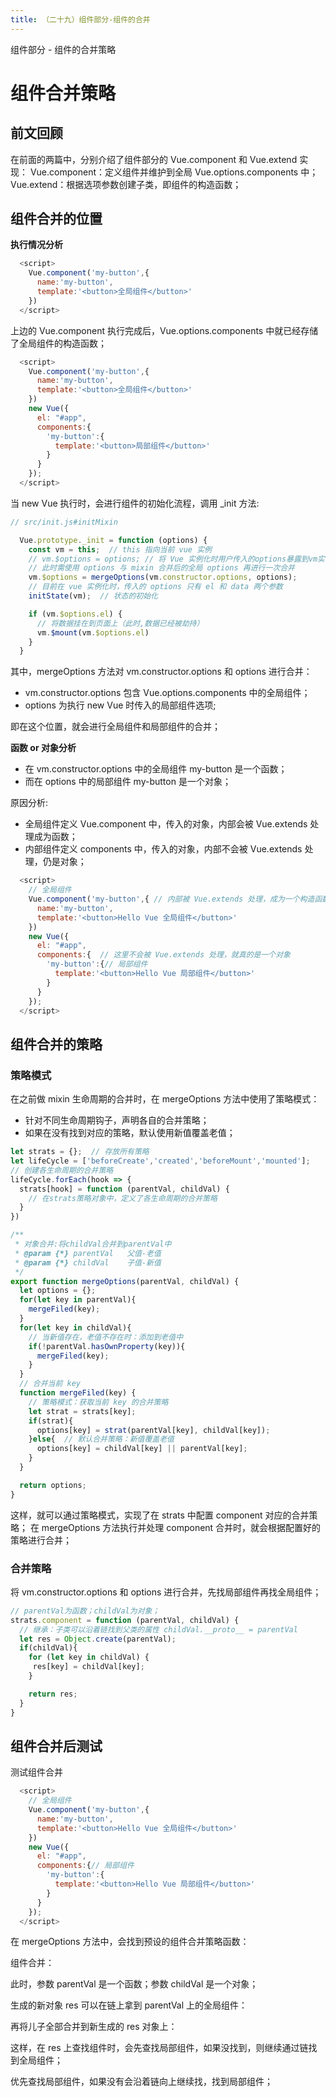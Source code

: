 ```yaml
---
title: （二十九）组件部分-组件的合并
---
```


组件部分 - 组件的合并策略

<!-- more -->

# 组件合并策略

## 前文回顾

在前面的两篇中，分别介绍了组件部分的 Vue.component 和 Vue.extend 实现：
Vue.component：定义组件并维护到全局 Vue.options.components 中；
Vue.extend：根据选项参数创建子类，即组件的构造函数；

## 组件合并的位置

**执行情况分析**

```js
  <script>
    Vue.component('my-button',{
      name:'my-button',
      template:'<button>全局组件</button>'
    })
  </script>
```

上边的 Vue.component 执行完成后，Vue.options.components 中就已经存储了全局组件的构造函数；

```js
  <script>
    Vue.component('my-button',{
      name:'my-button',
      template:'<button>全局组件</button>'
    })
    new Vue({
      el: "#app",
      components:{
        'my-button':{
          template:'<button>局部组件</button>'
        }
      }
    });
  </script>
```

当 new Vue 执行时，会进行组件的初始化流程，调用 \_init 方法:

```js
// src/init.js#initMixin

  Vue.prototype._init = function (options) {
    const vm = this;  // this 指向当前 vue 实例
    // vm.$options = options; // 将 Vue 实例化时用户传入的options暴露到vm实例上
    // 此时需使用 options 与 mixin 合并后的全局 options 再进行一次合并
    vm.$options = mergeOptions(vm.constructor.options, options);
    // 目前在 vue 实例化时，传入的 options 只有 el 和 data 两个参数
    initState(vm);  // 状态的初始化

    if (vm.$options.el) {
      // 将数据挂在到页面上（此时,数据已经被劫持）
      vm.$mount(vm.$options.el)
    }
  }
```

其中，mergeOptions 方法对 vm.constructor.options 和 options 进行合并：

- vm.constructor.options 包含 Vue.options.components 中的全局组件；
- options 为执行 new Vue 时传入的局部组件选项;

即在这个位置，就会进行全局组件和局部组件的合并；

**函数 or 对象分析**

- 在 vm.constructor.options 中的全局组件 my-button 是一个函数；
- 而在 options 中的局部组件 my-button 是一个对象；

原因分析:

- 全局组件定义 Vue.component 中，传入的对象，内部会被 Vue.extends 处理成为函数；
- 内部组件定义 components 中，传入的对象，内部不会被 Vue.extends 处理，仍是对象；

```js
  <script>
    // 全局组件
    Vue.component('my-button',{ // 内部被 Vue.extends 处理，成为一个构造函数
      name:'my-button',
      template:'<button>Hello Vue 全局组件</button>'
    })
    new Vue({
      el: "#app",
      components:{  // 这里不会被 Vue.extends 处理，就真的是一个对象
        'my-button':{// 局部组件
          template:'<button>Hello Vue 局部组件</button>'
        }
      }
    });
  </script>
```

## 组件合并的策略

### 策略模式

在之前做 mixin 生命周期的合并时，在 mergeOptions 方法中使用了策略模式：

- 针对不同生命周期钩子，声明各自的合并策略；
- 如果在没有找到对应的策略，默认使用新值覆盖老值；

```js
let strats = {};  // 存放所有策略
let lifeCycle = ['beforeCreate','created','beforeMount','mounted'];
// 创建各生命周期的合并策略
lifeCycle.forEach(hook => {
  strats[hook] = function (parentVal, childVal) {
    // 在strats策略对象中，定义了各生命周期的合并策略
  }
})

/**
 * 对象合并:将childVal合并到parentVal中
 * @param {*} parentVal   父值-老值
 * @param {*} childVal    子值-新值
 */
export function mergeOptions(parentVal, childVal) {
  let options = {};
  for(let key in parentVal){
    mergeFiled(key);
  }
  for(let key in childVal){
    // 当新值存在，老值不存在时：添加到老值中
    if(!parentVal.hasOwnProperty(key)){
      mergeFiled(key);
    }
  }
  // 合并当前 key
  function mergeFiled(key) {
    // 策略模式：获取当前 key 的合并策略
    let strat = strats[key];
    if(strat){
      options[key] = strat(parentVal[key], childVal[key]);
    }else{  // 默认合并策略：新值覆盖老值
      options[key] = childVal[key] || parentVal[key];
    }
  }

  return options;
}
```

这样，就可以通过策略模式，实现了在 strats 中配置 component 对应的合并策略；
在 mergeOptions 方法执行并处理 component 合并时，就会根据配置好的策略进行合并；

### 合并策略

将 vm.constructor.options 和 options 进行合并，先找局部组件再找全局组件；

```js
// parentVal为函数；childVal为对象；
strats.component = function (parentVal, childVal) {
  // 继承：子类可以沿着链找到父类的属性 childVal.__proto__ = parentVal
  let res = Object.create(parentVal);
  if(childVal){
    for (let key in childVal) {
     res[key] = childVal[key];
    }

    return res;
  }
}
```

## 组件合并后测试

测试组件合并

```js
  <script>
    // 全局组件
    Vue.component('my-button',{
      name:'my-button',
      template:'<button>Hello Vue 全局组件</button>'
    })
    new Vue({
      el: "#app",
      components:{// 局部组件
        'my-button':{
          template:'<button>Hello Vue 局部组件</button>'
        }
      }
    });
  </script>
```

在 mergeOptions 方法中，会找到预设的组件合并策略函数：

组件合并：

此时，参数 parentVal 是一个函数；参数 childVal 是一个对象；

生成的新对象 res 可以在链上拿到 parentVal 上的全局组件：

再将儿子全部合并到新生成的 res 对象上：

这样，在 res 上查找组件时，会先查找局部组件，如果没找到，则继续通过链找到全局组件；

优先查找局部组件，如果没有会沿着链向上继续找，找到局部组件；
